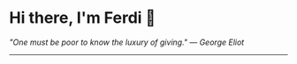 <h1>Hi there, I'm Ferdi 👋</h1>

<p><em>
  "One must be poor to know the luxury of giving." — George Eliot
</em></p>

---
